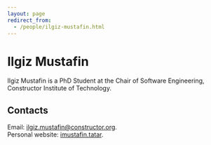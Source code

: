 ```yaml
---
layout: page
redirect_from:
  - /people/ilgiz-mustafin.html
---
```

# Ilgiz Mustafin
Ilgiz Mustafin is a PhD Student at the Chair of Software Engineering, Constructor Institute of Technology.

## Contacts
Email: [ilgiz.mustafin@constructor.org](mailto:ilgiz.mustafin@constructor.org). <br>
Personal website: [imustafin.tatar](https://imustafin.tatar).
